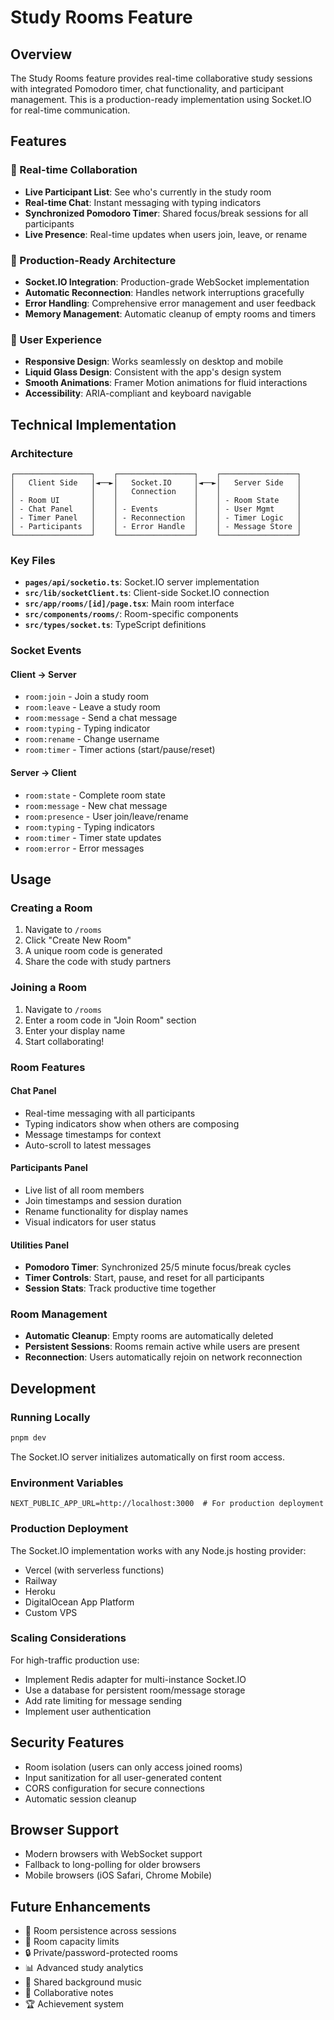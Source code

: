 # Study Rooms Feature

## Overview
The Study Rooms feature provides real-time collaborative study sessions with integrated Pomodoro timer, chat functionality, and participant management. This is a production-ready implementation using Socket.IO for real-time communication.

## Features

### 🎯 Real-time Collaboration
- **Live Participant List**: See who's currently in the study room
- **Real-time Chat**: Instant messaging with typing indicators
- **Synchronized Pomodoro Timer**: Shared focus/break sessions for all participants
- **Live Presence**: Real-time updates when users join, leave, or rename

### 🚀 Production-Ready Architecture
- **Socket.IO Integration**: Production-grade WebSocket implementation
- **Automatic Reconnection**: Handles network interruptions gracefully
- **Error Handling**: Comprehensive error management and user feedback
- **Memory Management**: Automatic cleanup of empty rooms and timers

### 🎨 User Experience
- **Responsive Design**: Works seamlessly on desktop and mobile
- **Liquid Glass Design**: Consistent with the app's design system
- **Smooth Animations**: Framer Motion animations for fluid interactions
- **Accessibility**: ARIA-compliant and keyboard navigable

## Technical Implementation

### Architecture
```
┌─────────────────┐    ┌─────────────────┐    ┌─────────────────┐
│   Client Side   │◄──►│   Socket.IO     │◄──►│   Server Side   │
│                 │    │   Connection    │    │                 │
│ - Room UI       │    │                 │    │ - Room State    │
│ - Chat Panel    │    │ - Events        │    │ - User Mgmt     │
│ - Timer Panel   │    │ - Reconnection  │    │ - Timer Logic   │
│ - Participants  │    │ - Error Handle  │    │ - Message Store │
└─────────────────┘    └─────────────────┘    └─────────────────┘
```

### Key Files
- **`pages/api/socketio.ts`**: Socket.IO server implementation
- **`src/lib/socketClient.ts`**: Client-side Socket.IO connection
- **`src/app/rooms/[id]/page.tsx`**: Main room interface
- **`src/components/rooms/`**: Room-specific components
- **`src/types/socket.ts`**: TypeScript definitions

### Socket Events

#### Client → Server
- `room:join` - Join a study room
- `room:leave` - Leave a study room
- `room:message` - Send a chat message
- `room:typing` - Typing indicator
- `room:rename` - Change username
- `room:timer` - Timer actions (start/pause/reset)

#### Server → Client
- `room:state` - Complete room state
- `room:message` - New chat message
- `room:presence` - User join/leave/rename
- `room:typing` - Typing indicators
- `room:timer` - Timer state updates
- `room:error` - Error messages

## Usage

### Creating a Room
1. Navigate to `/rooms`
2. Click "Create New Room"
3. A unique room code is generated
4. Share the code with study partners

### Joining a Room
1. Navigate to `/rooms`
2. Enter a room code in "Join Room" section
3. Enter your display name
4. Start collaborating!

### Room Features

#### Chat Panel
- Real-time messaging with all participants
- Typing indicators show when others are composing
- Message timestamps for context
- Auto-scroll to latest messages

#### Participants Panel
- Live list of all room members
- Join timestamps and session duration
- Rename functionality for display names
- Visual indicators for user status

#### Utilities Panel
- **Pomodoro Timer**: Synchronized 25/5 minute focus/break cycles
- **Timer Controls**: Start, pause, and reset for all participants
- **Session Stats**: Track productive time together

### Room Management
- **Automatic Cleanup**: Empty rooms are automatically deleted
- **Persistent Sessions**: Rooms remain active while users are present
- **Reconnection**: Users automatically rejoin on network reconnection

## Development

### Running Locally
```bash
pnpm dev
```
The Socket.IO server initializes automatically on first room access.

### Environment Variables
```env
NEXT_PUBLIC_APP_URL=http://localhost:3000  # For production deployment
```

### Production Deployment
The Socket.IO implementation works with any Node.js hosting provider:
- Vercel (with serverless functions)
- Railway
- Heroku
- DigitalOcean App Platform
- Custom VPS

### Scaling Considerations
For high-traffic production use:
- Implement Redis adapter for multi-instance Socket.IO
- Use a database for persistent room/message storage
- Add rate limiting for message sending
- Implement user authentication

## Security Features
- Room isolation (users can only access joined rooms)
- Input sanitization for all user-generated content
- CORS configuration for secure connections
- Automatic session cleanup

## Browser Support
- Modern browsers with WebSocket support
- Fallback to long-polling for older browsers
- Mobile browsers (iOS Safari, Chrome Mobile)

## Future Enhancements
- 📱 Room persistence across sessions
- 👥 Room capacity limits
- 🔒 Private/password-protected rooms
- 📊 Advanced study analytics
- 🎵 Shared background music
- 📝 Collaborative notes
- 🏆 Achievement system
